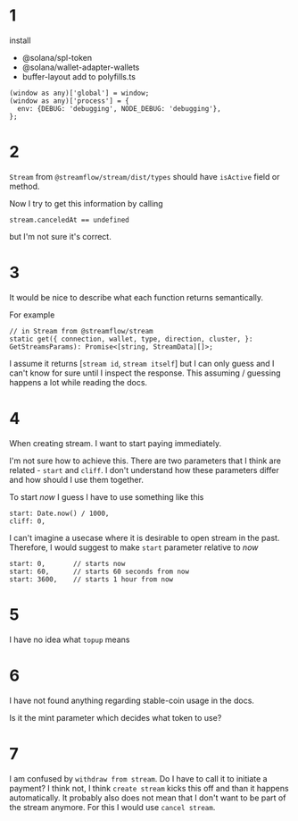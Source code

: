# 1
install

- @solana/spl-token
- @solana/wallet-adapter-wallets
- buffer-layout
  add to polyfills.ts
```
(window as any)['global'] = window;
(window as any)['process'] = {
  env: {DEBUG: 'debugging', NODE_DEBUG: 'debugging'},
};
```

# 2
`Stream` from `@streamflow/stream/dist/types`
should have `isActive` field or method.

Now I try to get this information by calling
```
stream.canceledAt == undefined
```
but I'm not sure it's correct.

# 3
It would be nice to describe what each function returns semantically.

For example
```
// in Stream from @streamflow/stream
static get({ connection, wallet, type, direction, cluster, }: GetStreamsParams): Promise<[string, StreamData][]>;
```
I assume it returns [`stream id`, `stream itself`] but I can only guess and I can't know for sure until I inspect the response.
This assuming / guessing happens a lot while reading the docs.
# 4
When creating stream. I want to start paying immediately.

I'm not sure how to achieve this. There are two parameters that I think are related - `start` and `cliff`.
I don't understand how these parameters differ and how should I use them together.

To start _now_ I guess I have to use something like this
```
start: Date.now() / 1000,
cliff: 0,
```
I can't imagine a usecase where it is desirable to open stream in the past.
Therefore, I would suggest to make `start` parameter relative to _now_
```
start: 0,       // starts now
start: 60,      // starts 60 seconds from now
start: 3600,    // starts 1 hour from now
```

# 5
I have no idea what `topup` means

# 6
I have not found anything regarding stable-coin usage in the docs.

Is it the mint parameter which decides what token to use?

# 7
I am confused by `withdraw from stream`.
Do I have to call it to initiate a payment?
I think not, I think `create stream` kicks this off and than it happens automatically.
It probably also does not mean that I don't want to be part of the stream anymore.
For this I would use `cancel stream`.
